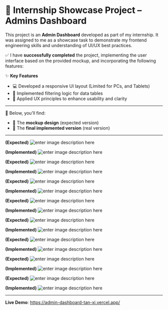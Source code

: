 # 🎯 Internship Showcase Project – Admins Dashboard

This project is an **Admin Dashboard** developed as part of my internship. It was assigned to me as a showcase task to demonstrate my frontend engineering skills and understanding of UI/UX best practices.

✅ I have **successfully completed** the project, implementing the user interface based on the provided mockup, and incorporating the following features:

✨ **Key Features**

-   💻 Developed a responsive UI layout (Limited for PCs, and Tablets)
-   🧠 Implemented filtering logic for data tables
-   🎨 Applied UX principles to enhance usability and clarity
    

----------

📸 Below, you’ll find:

-   🧾 The **mockup design** (expected version)
-   🚀 The **final implemented version** (real version)
    

----------

**(Expected)**
![enter image description here](https://raw.githubusercontent.com/Firas-ABCeez/AdminDashboard/refs/heads/main/Mockup/1.png)

**(Implemented)**
![enter image description here](https://raw.githubusercontent.com/Firas-ABCeez/AdminDashboard/refs/heads/main/Mockup/11.png)

**(Expected)**
![enter image description here](https://raw.githubusercontent.com/Firas-ABCeez/AdminDashboard/refs/heads/main/Mockup/2.png)

**(Implemented)**
![enter image description here](https://raw.githubusercontent.com/Firas-ABCeez/AdminDashboard/refs/heads/main/Mockup/22.png)

**(Expected)**
![enter image description here](https://raw.githubusercontent.com/Firas-ABCeez/AdminDashboard/refs/heads/main/Mockup/4.png)

**(Implemented)**
![enter image description here](https://raw.githubusercontent.com/Firas-ABCeez/AdminDashboard/refs/heads/main/Mockup/44.png)

**(Expected)**
![enter image description here](https://raw.githubusercontent.com/Firas-ABCeez/AdminDashboard/refs/heads/main/Mockup/5.png)

**(Implemented)**
![enter image description here](https://raw.githubusercontent.com/Firas-ABCeez/AdminDashboard/refs/heads/main/Mockup/55.png)

**(Expected)**
![enter image description here](https://raw.githubusercontent.com/Firas-ABCeez/AdminDashboard/refs/heads/main/Mockup/6.png)

**(Implemented)**
![enter image description here](https://raw.githubusercontent.com/Firas-ABCeez/AdminDashboard/refs/heads/main/Mockup/66.png)

**(Expected)**
![enter image description here](https://raw.githubusercontent.com/Firas-ABCeez/AdminDashboard/refs/heads/main/Mockup/7.png)

**(Implemented)**
![enter image description here](https://raw.githubusercontent.com/Firas-ABCeez/AdminDashboard/refs/heads/main/Mockup/77.png)

**(Expected)**
![enter image description here](https://raw.githubusercontent.com/Firas-ABCeez/AdminDashboard/refs/heads/main/Mockup/8.png)

**(Implemented)**
![enter image description here](https://raw.githubusercontent.com/Firas-ABCeez/AdminDashboard/refs/heads/main/Mockup/88.png)

**(Expected)**
![enter image description here](https://raw.githubusercontent.com/Firas-ABCeez/AdminDashboard/refs/heads/main/Mockup/9.png)

**(Implemented)**
![enter image description here](https://raw.githubusercontent.com/Firas-ABCeez/AdminDashboard/refs/heads/main/Mockup/99.png)

---
**Live Demo**: https://admin-dashboard-tan-xi.vercel.app/